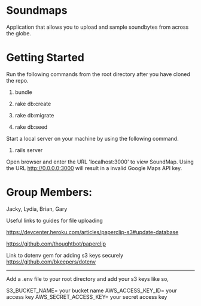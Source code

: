 Soundmaps
=========

Application that allows you to upload and sample soundbytes from across the globe.

Getting Started
===============

Run the following commands from the root directory after you have cloned the repo.

1) bundle

2) rake db:create

3) rake db:migrate

4) rake db:seed

Start a local server on your machine by using the following command.

1) rails server

Open browser and enter the URL 'localhost:3000' to view SoundMap. Using the URL http://0.0.0.0:3000 will result in a invalid Google Maps API key.

Group Members:
==============

Jacky, Lydia, Brian, Gary


Useful links to guides for file uploading

https://devcenter.heroku.com/articles/paperclip-s3#update-database

https://github.com/thoughtbot/paperclip

Link to dotenv gem for adding s3 keys securely
https://github.com/bkeepers/dotenv



*********
Add a .env file to your root directory and add your s3 keys like so,

S3_BUCKET_NAME= your bucket name
AWS_ACCESS_KEY_ID= your access key
AWS_SECRET_ACCESS_KEY= your secret access key
